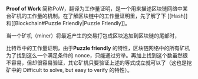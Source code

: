 **Proof of Work** 简称PoW，翻译为工作量证明，是一个用来描述区块链网络中某台矿机的工作量的机制。在了解区块链中的工作量证明里，先了解了下 [[Hash]]和[[Blockchain#Puzzle Friendly|Puzzle Friendly]]。

当一个矿机（miner）将最近产生的交易打包成区块追加到区块链的尾部时，

比特币中的工作量证明，由于**Puzzle friendly** 的特性，区块链网络中的所有矿机为了找到这么一个满足条件的 nonce，只能通过穷举。再加上找到这个数虽然很不容易，但却很容易验证，其它矿机只要验证上述的等式成立就可以了（这也是挖矿中的 Difficult to solve, but easy to verify 的特性）。


